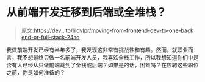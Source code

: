 # 从前端开发迁移到后端或全堆栈？

> 原文:[https://dev . to/lildvlpr/moving-from-frontend-dev-to-one-back end-or-full-stack-24ao](https://dev.to/lildvlpr/moving-from-frontend-dev-to-either-backend-or-full-stack---24ao)

我做前端开发已经有半年多了，我发现这非常有挑战性和有趣。然而，就职业而言，我不想最终只做一名前端开发人员，我喜欢全栈工作，所以我想知道你们中是否有人已经从只做前端跳到了全栈或后端？如果是的话，困难吗？在应聘这些职位之前，你是如何准备的？